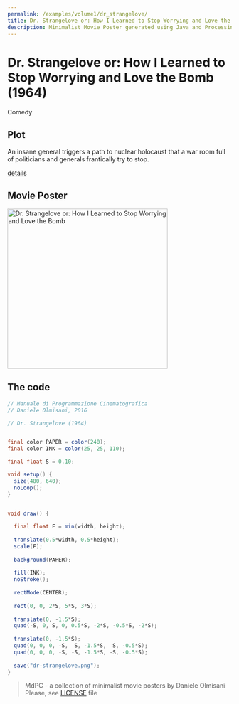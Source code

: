 ```yaml
---
permalink: /examples/volume1/dr_strangelove/
title: Dr. Strangelove or: How I Learned to Stop Worrying and Love the Bomb (1964) | Minimalist Movie Poster
description: Minimalist Movie Poster generated using Java and Processing.
---
```


# Dr. Strangelove or: How I Learned to Stop Worrying and Love the Bomb (1964)

Comedy

## Plot
An insane general triggers a path to nuclear holocaust that a war room full of politicians and generals frantically try to stop.

[details](https://www.imdb.com/title/tt0057012/)

## Movie Poster
<img src="dr-strangelove.png"  width="360px" title="Dr. Strangelove or: How I Learned to Stop Worrying and Love the Bomb">


## The code
```java
// Manuale di Programmazione Cinematografica
// Daniele Olmisani, 2016

// Dr. Strangelove (1964)


final color PAPER = color(240);
final color INK = color(25, 25, 110);

final float S = 0.10;

void setup() {
  size(480, 640);
  noLoop();
}


void draw() {
  
  final float F = min(width, height);
  
  translate(0.5*width, 0.5*height);
  scale(F);
  
  background(PAPER);
  
  fill(INK);
  noStroke();
  
  rectMode(CENTER);
  
  rect(0, 0, 2*S, 5*S, 3*S);
  
  translate(0, -1.5*S);
  quad(-S, 0, S, 0, 0.5*S, -2*S, -0.5*S, -2*S);
  
  translate(0, -1.5*S);
  quad(0, 0, 0, -S,  S, -1.5*S,  S, -0.5*S);
  quad(0, 0, 0, -S, -S, -1.5*S, -S, -0.5*S);
  
  save("dr-strangelove.png");
}

```

> MdPC - a collection of minimalist movie posters
> by Daniele Olmisani
> Please, see [LICENSE](../../../LICENSE) file
